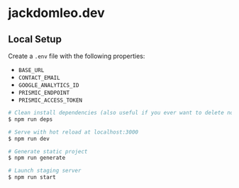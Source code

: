 # jackdomleo.dev

## Local Setup

Create a `.env` file with the following properties:
- `BASE_URL`
- `CONTACT_EMAIL`
- `GOOGLE_ANALYTICS_ID`
- `PRISMIC_ENDPOINT`
- `PRISMIC_ACCESS_TOKEN`

```bash
# Clean install dependencies (also useful if you ever want to delete node_modiles rapidly)
$ npm run deps

# Serve with hot reload at localhost:3000
$ npm run dev

# Generate static project
$ npm run generate

# Launch staging server
$ npm run start
```
